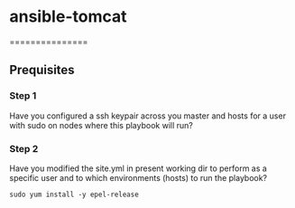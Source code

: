 # ansible-tomcat
===============

## Prequisites
### Step 1
Have you configured a ssh keypair across you master and hosts for a user with sudo on nodes where this playbook will run?
### Step 2
Have you modified the site.yml in present working dir to perform as a specific user and to which environments (hosts) to run the playbook?


```shell
sudo yum install -y epel-release
